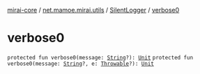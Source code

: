 [mirai-core](../../index.md) / [net.mamoe.mirai.utils](../index.md) / [SilentLogger](index.md) / [verbose0](./verbose0.md)

# verbose0

`protected fun verbose0(message: `[`String`](https://kotlinlang.org/api/latest/jvm/stdlib/kotlin/-string/index.html)`?): `[`Unit`](https://kotlinlang.org/api/latest/jvm/stdlib/kotlin/-unit/index.html)
`protected fun verbose0(message: `[`String`](https://kotlinlang.org/api/latest/jvm/stdlib/kotlin/-string/index.html)`?, e: `[`Throwable`](https://kotlinlang.org/api/latest/jvm/stdlib/kotlin/-throwable/index.html)`?): `[`Unit`](https://kotlinlang.org/api/latest/jvm/stdlib/kotlin/-unit/index.html)